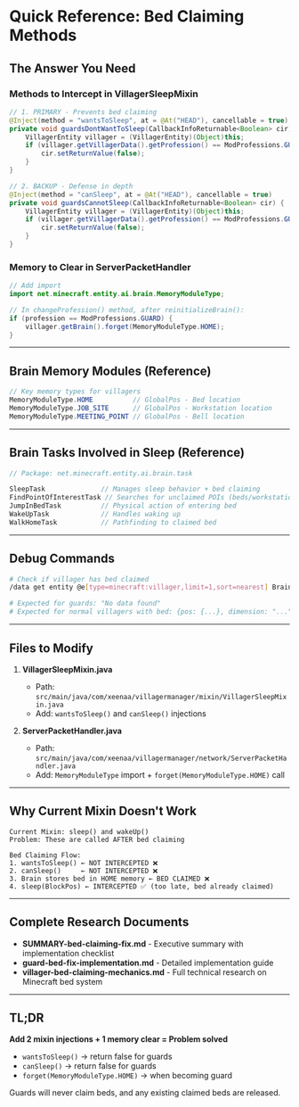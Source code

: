 # Quick Reference: Bed Claiming Methods

## The Answer You Need

### Methods to Intercept in VillagerSleepMixin

```java
// 1. PRIMARY - Prevents bed claiming
@Inject(method = "wantsToSleep", at = @At("HEAD"), cancellable = true)
private void guardsDontWantToSleep(CallbackInfoReturnable<Boolean> cir) {
    VillagerEntity villager = (VillagerEntity)(Object)this;
    if (villager.getVillagerData().getProfession() == ModProfessions.GUARD) {
        cir.setReturnValue(false);
    }
}

// 2. BACKUP - Defense in depth
@Inject(method = "canSleep", at = @At("HEAD"), cancellable = true)
private void guardsCannotSleep(CallbackInfoReturnable<Boolean> cir) {
    VillagerEntity villager = (VillagerEntity)(Object)this;
    if (villager.getVillagerData().getProfession() == ModProfessions.GUARD) {
        cir.setReturnValue(false);
    }
}
```

### Memory to Clear in ServerPacketHandler

```java
// Add import
import net.minecraft.entity.ai.brain.MemoryModuleType;

// In changeProfession() method, after reinitializeBrain():
if (profession == ModProfessions.GUARD) {
    villager.getBrain().forget(MemoryModuleType.HOME);
}
```

---

## Brain Memory Modules (Reference)

```java
// Key memory types for villagers
MemoryModuleType.HOME          // GlobalPos - Bed location
MemoryModuleType.JOB_SITE      // GlobalPos - Workstation location
MemoryModuleType.MEETING_POINT // GlobalPos - Bell location
```

---

## Brain Tasks Involved in Sleep (Reference)

```java
// Package: net.minecraft.entity.ai.brain.task

SleepTask              // Manages sleep behavior + bed claiming
FindPointOfInterestTask // Searches for unclaimed POIs (beds/workstations)
JumpInBedTask          // Physical action of entering bed
WakeUpTask             // Handles waking up
WalkHomeTask           // Pathfinding to claimed bed
```

---

## Debug Commands

```bash
# Check if villager has bed claimed
/data get entity @e[type=minecraft:villager,limit=1,sort=nearest] Brain.memories."minecraft:home"

# Expected for guards: "No data found"
# Expected for normal villagers with bed: {pos: {...}, dimension: "..."}
```

---

## Files to Modify

1. **VillagerSleepMixin.java**
   - Path: `src/main/java/com/xeenaa/villagermanager/mixin/VillagerSleepMixin.java`
   - Add: `wantsToSleep()` and `canSleep()` injections

2. **ServerPacketHandler.java**
   - Path: `src/main/java/com/xeenaa/villagermanager/network/ServerPacketHandler.java`
   - Add: `MemoryModuleType` import + `forget(MemoryModuleType.HOME)` call

---

## Why Current Mixin Doesn't Work

```
Current Mixin: sleep() and wakeUp()
Problem: These are called AFTER bed claiming

Bed Claiming Flow:
1. wantsToSleep() ← NOT INTERCEPTED ❌
2. canSleep()     ← NOT INTERCEPTED ❌
3. Brain stores bed in HOME memory ← BED CLAIMED ❌
4. sleep(BlockPos) ← INTERCEPTED ✅ (too late, bed already claimed)
```

---

## Complete Research Documents

- **SUMMARY-bed-claiming-fix.md** - Executive summary with implementation checklist
- **guard-bed-fix-implementation.md** - Detailed implementation guide
- **villager-bed-claiming-mechanics.md** - Full technical research on Minecraft bed system

---

## TL;DR

**Add 2 mixin injections + 1 memory clear = Problem solved**

- `wantsToSleep()` → return false for guards
- `canSleep()` → return false for guards
- `forget(MemoryModuleType.HOME)` → when becoming guard

Guards will never claim beds, and any existing claimed beds are released.
